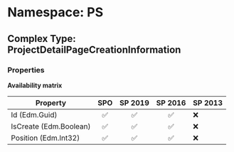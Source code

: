 # Namespace: PS

## Complex Type: ProjectDetailPageCreationInformation

### Properties

**Availability matrix**

Property | SPO | SP 2019 | SP 2016 | SP 2013
----------|:---:|:-------:|:-------:|:-------
Id (Edm.Guid) | ✅ | ✅ | ✅ | ❌
IsCreate (Edm.Boolean) | ✅ | ✅ | ✅ | ❌
Position (Edm.Int32) | ✅ | ✅ | ✅ | ❌
